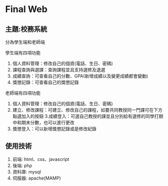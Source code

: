 # Final Web
## 主題:校務系統
分為學生端和老師端

學生端有四項功能
1. 個人資料管理：修改自己的個資(電話、生日、密碼)
2. 課程查詢與選課：查詢課程並且支持選修及退選
3. 成績查詢：可查看自己的分數、GPA(新增成績以及變更成績都會變動)
4. 獎懲記錄：可查看自己的獎懲記錄

老師端有四項功能
1. 個人資料管理：修改自己的個資(電話、生日、密碼)
2. 建立、修改課程：可建立、修改自己的課程，如要共同教授同一門課可在下方點選加入的按鈕
3.成績登入：可選自己教授的課並且分別給有選修的同學打期中和期末分數，也可以進行更改
4. 獎懲登入：可以新增獎懲記錄或是修改紀錄

## 使用技術
1. 前端: html、css、javascript
2. 後端: php
3. 資料庫: mysql
4. 伺服器: apache(MAMP)